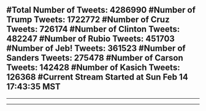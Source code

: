 #Total Number of Tweets: 4286990 
#Number of Trump Tweets: 1722772
#Number of Cruz Tweets: 726174
#Number of Clinton Tweets: 482247
#Number of Rubio Tweets: 451703
#Number of Jeb! Tweets: 361523
#Number of Sanders Tweets: 275478
#Number of Carson Tweets: 142428
#Number of Kasich Tweets: 126368
#Current Stream Started at Sun Feb 14 17:43:35 MST
---
---
---
